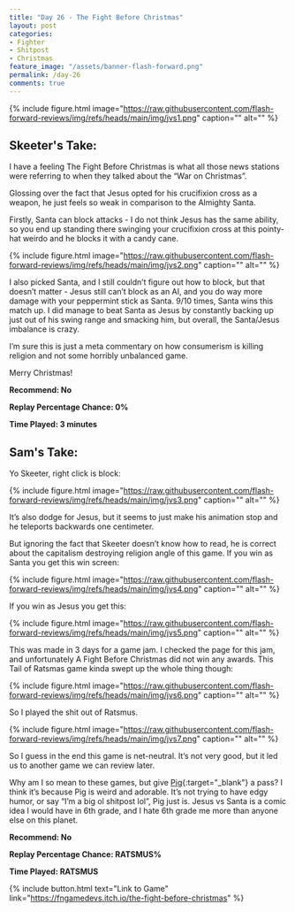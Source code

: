 ```yaml
---
title: "Day 26 - The Fight Before Christmas"
layout: post
categories:
- Fighter
- Shitpost
- Christmas
feature_image: "/assets/banner-flash-forward.png"
permalink: /day-26
comments: true
---
```


{% include figure.html image="https://raw.githubusercontent.com/flash-forward-reviews/img/refs/heads/main/img/jvs1.png" caption="" alt="" %}

## Skeeter's Take:

I have a feeling The Fight Before Christmas is what all those news stations were referring to when they talked about the “War on Christmas”. 

Glossing over the fact that Jesus opted for his crucifixion cross as a weapon, he just feels so weak in comparison to the Almighty Santa.

Firstly, Santa can block attacks - I do not think Jesus has the same ability, so you end up standing there swinging your crucifixion cross at this pointy-hat weirdo and he blocks it with a candy cane. 

{% include figure.html image="https://raw.githubusercontent.com/flash-forward-reviews/img/refs/heads/main/img/jvs2.png" caption="" alt="" %}

I also picked Santa, and I still couldn’t figure out how to block, but that doesn’t matter - Jesus still can’t block as an AI, and you do way more damage with your peppermint stick as Santa. 
9/10 times, Santa wins this match up. I did manage to beat Santa as Jesus by constantly backing up just out of his swing range and smacking him, but overall, the Santa/Jesus imbalance is crazy. 

I’m sure this is just a meta commentary on how consumerism is killing religion and not some horribly unbalanced game. 

Merry Christmas!

**Recommend: No**

**Replay Percentage Chance: 0%**

**Time Played: 3 minutes**

## Sam's Take:

Yo Skeeter, right click is block:

{% include figure.html image="https://raw.githubusercontent.com/flash-forward-reviews/img/refs/heads/main/img/jvs3.png" caption="" alt="" %}

It’s also dodge for Jesus, but it seems to just make his animation stop and he teleports backwards one centimeter.

But ignoring the fact that Skeeter doesn’t know how to read, he is correct about the capitalism destroying religion angle of this game. If you win as Santa you get this win screen:

{% include figure.html image="https://raw.githubusercontent.com/flash-forward-reviews/img/refs/heads/main/img/jvs4.png" caption="" alt="" %}

If you win as Jesus you get this:

{% include figure.html image="https://raw.githubusercontent.com/flash-forward-reviews/img/refs/heads/main/img/jvs5.png" caption="" alt="" %}

This was made in 3 days for a game jam. I checked the page for this jam, and unfortunately A Fight Before Christmas did not win any awards. This Tail of Ratsmas game kinda swept up the whole thing though:

{% include figure.html image="https://raw.githubusercontent.com/flash-forward-reviews/img/refs/heads/main/img/jvs6.png" caption="" alt="" %}

So I played the shit out of Ratsmus.

{% include figure.html image="https://raw.githubusercontent.com/flash-forward-reviews/img/refs/heads/main/img/jvs7.png" caption="" alt="" %}

So I guess in the end this game is net-neutral. It’s not very good, but it led us to another game we can review later.

Why am I so mean to these games, but give [Pig](https://flash-forward-reviews.github.io/day-4){:target="_blank"} a pass? I think it’s because Pig is weird and adorable. It’s not trying to have edgy humor, or say “I’m a big ol shitpost lol”, Pig just is. Jesus vs Santa is a comic idea I would have in 6th grade, and I hate 6th grade me more than anyone else on this planet.

**Recommend: No**

**Replay Percentage Chance: RATSMUS%**

**Time Played: RATSMUS**

{% include button.html text="Link to Game" link="https://fngamedevs.itch.io/the-fight-before-christmas" %}